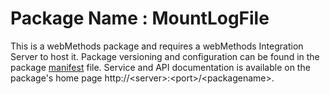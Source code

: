 # Package Name : MountLogFile
This is a webMethods package and requires a webMethods Integration Server to host it. Package versioning and configuration can be found in the package [manifest](./MountLogFile/manifest.v3) file. Service and API documentation is available on the package's home page http://&lt;server&gt;:&lt;port&gt;/&lt;packagename>.